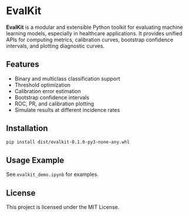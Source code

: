 # EvalKit

**EvalKit** is a modular and extensible Python toolkit for evaluating machine learning models, especially in healthcare applications. It provides unified APIs for computing metrics, calibration curves, bootstrap confidence intervals, and plotting diagnostic curves.

## Features

- Binary and multiclass classification support
- Threshold optimization
- Calibration error estimation
- Bootstrap confidence intervals
- ROC, PR, and calibration plotting
- Simulate results at different incidence rates

## Installation

```bash
pip install dist/evalkit-0.1.0-py3-none-any.whl
```

## Usage Example

See `evalkit_demo.ipynb` for examples.

## License

This project is licensed under the MIT License.
